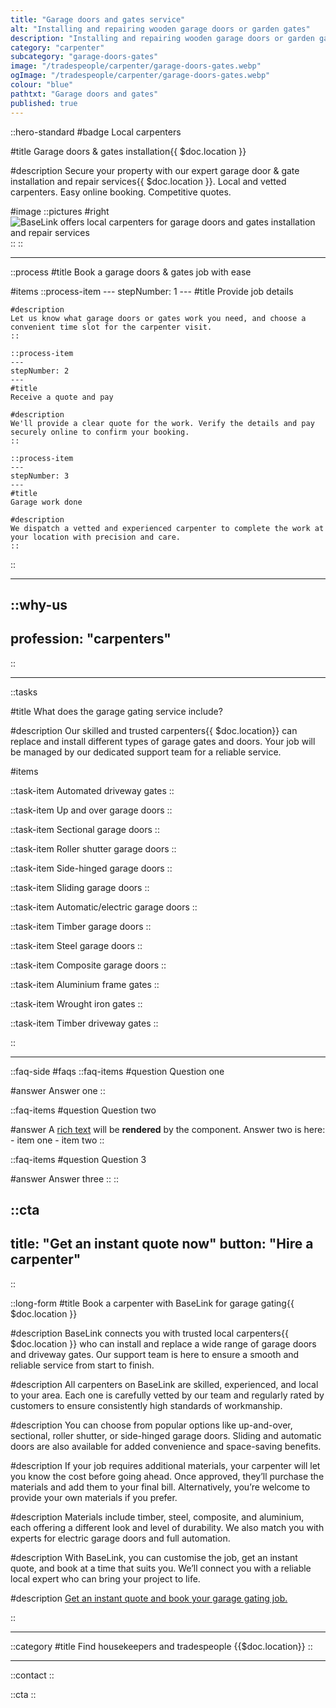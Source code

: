 ```yaml
---
title: "Garage doors and gates service"
alt: "Installing and repairing wooden garage doors or garden gates"
description: "Installing and repairing wooden garage doors or garden gates"
category: "carpenter"
subcategory: "garage-doors-gates"
image: "/tradespeople/carpenter/garage-doors-gates.webp"
ogImage: "/tradespeople/carpenter/garage-doors-gates.webp"
colour: "blue"
pathtxt: "Garage doors and gates"
published: true
---
```


::hero-standard
#badge
Local carpenters

#title
Garage doors & gates installation{{ $doc.location }}

#description
Secure your property with our expert garage door & gate installation and repair services{{ $doc.location }}. Local and vetted carpenters. Easy online booking. Competitive quotes.

#image
    ::pictures
    #right
    ![BaseLink offers local carpenters for garage doors and gates installation and repair services](/tradespeople/carpenter/garage-doors-gates.webp)
    ::
::

---

::process
#title
Book a garage doors & gates job with ease

#items
    ::process-item
    ---
    stepNumber: 1
    ---
    #title
    Provide job details

    #description
    Let us know what garage doors or gates work you need, and choose a convenient time slot for the carpenter visit.
    ::
    
    ::process-item
    ---
    stepNumber: 2
    ---
    #title
    Receive a quote and pay

    #description
    We'll provide a clear quote for the work. Verify the details and pay securely online to confirm your booking.
    ::

    ::process-item
    ---
    stepNumber: 3
    ---
    #title
    Garage work done

    #description
    We dispatch a vetted and experienced carpenter to complete the work at your location with precision and care.
    ::
::

---

::why-us
---
profession: "carpenters"
---
::

---

::tasks

#title
What does the garage gating service include?

#description
Our skilled and trusted carpenters{{ $doc.location}} can replace and install different types of garage gates and doors. Your job will be managed by our dedicated support team for a reliable service.

#items

  ::task-item
  Automated driveway gates
  ::

  ::task-item
  Up and over garage doors
  ::

  ::task-item
  Sectional garage doors
  ::

  ::task-item
  Roller shutter garage doors
  ::

  ::task-item
  Side-hinged garage doors
  ::

  ::task-item
  Sliding garage doors
  ::

  ::task-item
  Automatic/electric garage doors
  ::

  ::task-item
  Timber garage doors
  ::

  ::task-item
  Steel garage doors
  ::

  ::task-item
  Composite garage doors
  ::

  ::task-item
  Aluminium frame gates
  ::

  ::task-item
  Wrought iron gates
  ::

  ::task-item
  Timber driveway gates
  ::

::

---

::faq-side
#faqs
  ::faq-items
  #question
  Question one

  #answer
  Answer one
  ::

  ::faq-items
  #question
  Question two

  #answer
  A [rich text](/services/commercial-cleaning) will be **rendered** by the component.
  Answer two is here:
    - item one
    - item two
  ::

  ::faq-items
  #question
  Question 3

  #answer
  Answer three
  ::
::

::cta
---
title: "Get an instant quote now"
button: "Hire a carpenter"
---
::

::long-form
#title
Book a carpenter with BaseLink for garage gating{{ $doc.location }}

#description
BaseLink connects you with trusted local carpenters{{ $doc.location }} who can install and replace a wide range of garage doors and driveway gates. Our support team is here to ensure a smooth and reliable service from start to finish.

#description
All carpenters on BaseLink are skilled, experienced, and local to your area. Each one is carefully vetted by our team and regularly rated by customers to ensure consistently high standards of workmanship.

#description
You can choose from popular options like up-and-over, sectional, roller shutter, or side-hinged garage doors. Sliding and automatic doors are also available for added convenience and space-saving benefits.

#description
If your job requires additional materials, your carpenter will let you know the cost before going ahead. Once approved, they’ll purchase the materials and add them to your final bill. Alternatively, you’re welcome to provide your own materials if you prefer.

#description
Materials include timber, steel, composite, and aluminium, each offering a different look and level of durability. We also match you with experts for electric garage doors and full automation.

#description
With BaseLink, you can customise the job, get an instant quote, and book at a time that suits you. We’ll connect you with a reliable local expert who can bring your project to life.

#description
[Get an instant quote and book your garage gating job.](/services/tradespeople/quote?selection=carpenter&task=garage-doors-gates)

::

---

::category
#title
Find housekeepers and tradespeople {{$doc.location}}
::

---

::contact
::

::cta
::